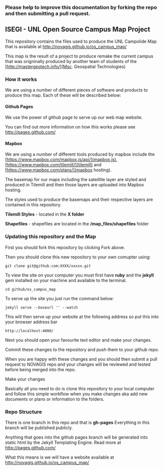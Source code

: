 ### Please help to improve this documentation by forking the repo and then submitting a pull request.

## ISEGI - UNL Open Source Campus Map Project

This repository contains the files used to produce the UNL Campolide Map that is available at http://novagis.github.io/os_campus_map/

This map is the result of a project to produce remake the current campus that was origninally produced by another team of students of the [http://mastergeotech.info/](Msc. Geospatial Technologies)

### How it works

We are using a number of different pieces of software and products to produce this map. Each of these will be described below:

#### Github Pages
We use the power of github page to serve up our web map website.

You can find out more information on how this works please see http://pages.github.com/

#### Mapbox
We are using a number of different tools produced by mapbox include the [https://www.mapbox.com/mapbox.js/api/](mapbox.js), [https://www.mapbox.com/tilemill/](tilemill) and [https://www.mapbox.com/plans/](mapbox hosting).

The basemap for our maps including the sateillite layer are styled and produced in Tilemill and then those layers are uploaded into Mapbox hosting.

The styles used to produce the basemaps and their respective layers are contained in this repository. 

**Tilemill Styles** - located in the **X folder**

**Shapefiles** - shapefiles are located in the **/map_files/shapefiles** folder

### Updating this repository and the Map

First you should fork this repository by clicking Fork above.

Then you should clone this new repository to your own comupter using:

	git clone git@github.com:XXXX/xxxxx.git
	
To view the site on your computer you must first have **ruby** and the **jekyll** gem installed on your machine and available to the terminal.

	cd github/os_campus_map

To serve up the site you just run the command below:

	jekyll serve --baseurl '' --watch

This will then serve up your website at the following address so put this into your browser address bar

	http://localhost:4000/

Next you should open your favourite text editor and make your changes.

Commit these changes to the repository and push them to your github repo.

When you are happy with these changes and you should then submit a pull request to NOVAGIS repo and your changes will be reviewed and tested before being merged into the repo.
	
Make your changes 

Basically all you need to do is clone this repository to your local computer and follow this simple workflow when you make changes aka add new documents or plans or information to the folders.


### Repo Structure

There is one branch in this repo and that is **gh-pages** Everything in this branch will be published publicly.

Anything that goes into the github pages branch will be generated into static html by the Jekyll Templating Engine. Read more at http://pages.github.com/

What this means is we will have a website available at http://novagis.github.io/os_campus_map/


